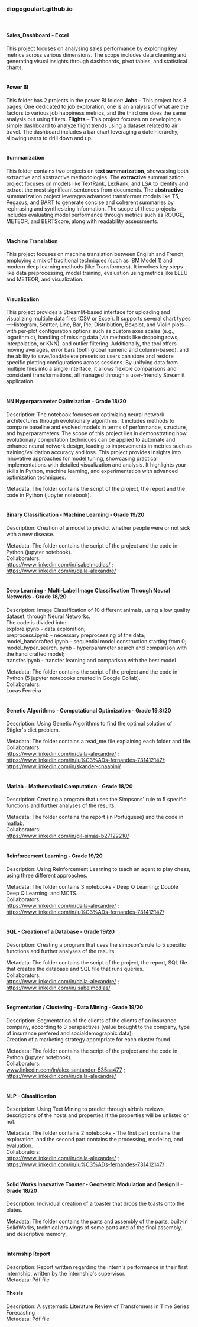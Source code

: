 ### diogogoulart.github.io
<br />

#### Sales_Dashboard - Excel
  This project focuses on analysing sales performance by exploring key metrics across various dimensions. The scope includes data cleaning and generating visual insights through dashboards, pivot tables, and statistical charts.
<br />
<br /> 

#### Power BI
  This folder has 2 projects in the power BI folder:
  **Jobs** – This project has 3 pages; One dedicated to job exploration, one is an analysis of what are the factors to various job happiness metrics, and the third one does the same analysis but using filters.
	**Flights** – This project focuses on developing a simple dashboard to analyze flight trends using a dataset related to air travel. The dashboard includes a bar chart leveraging a date hierarchy, allowing users to drill down and up.
<br />
<br /> 

#### Summarization
  This folder contains two projects on **text summarization**, showcasing both extractive and abstractive methodologies. The **extractive** summarization project focuses on models like TextRank, LexRank, and LSA to identify and extract the most significant sentences from documents. The **abstractive** summarization project leverages advanced transformer models like T5, Pegasus, and BART to generate concise and coherent summaries by rephrasing and synthesizing information. The scope of these projects includes evaluating model performance through metrics such as ROUGE, METEOR, and BERTScore, along with readability assessments. 
<br />
<br /> 

#### Machine Translation
  This project focuses on machine translation between English and French, employing a mix of traditional techniques (such as IBM Model 1) and modern deep learning methods (like Transformers). It involves key steps like data preprocessing, model training, evaluation using metrics like BLEU and METEOR, and visualization.
<br />
<br /> 

#### Visualization
  This project provides a Streamlit-based interface for uploading and visualizing multiple data files (CSV or Excel). It supports several chart types—Histogram, Scatter, Line, Bar, Pie, Distribution, Boxplot, and Violin plots—with per-plot configuration options such as custom axes scales (e.g., logarithmic), handling of missing data (via methods like dropping rows, interpolation, or KNN), and outlier filtering. Additionally, the tool offers moving averages, error bars (both global numeric and column-based), and the ability to save/load/delete presets so users can store and restore specific plotting configurations across sessions. By unifying data from multiple files into a single interface, it allows flexible comparisons and consistent transformations, all managed through a user-friendly Streamlit application.
<br />
<br /> 

#### NN Hyperparameter Optimization - Grade 18/20
  Description: The notebook focuses on optimizing neural network architectures through evolutionary algorithms. It includes methods to compare baseline and evolved models in terms of performance, structure, and hyperparameters. The scope of this project lies in demonstrating how evolutionary computation techniques can be applied to automate and enhance neural network design, leading to improvements in metrics such as training/validation accuracy and loss. This project provides insights into innovative approaches for model tuning, showcasing practical implementations with detailed visualization and analysis. It highlights your skills in Python, machine learning, and experimentation with advanced optimization techniques. <br />
  
  Metadata: The folder contains the script of the project, the report and the code in Python (jupyter notebook).
<br />
<br /> 
#### Binary Classification - Machine Learning - Grade 19/20
  Description: Creation of a model to predict whether people were or not sick with a new disease. <br />
  
  Metadata: The folder contains the script of the project and the code in Python (jupyter notebook). <br />
  Collaborators: <br />
    https://www.linkedin.com/in/isabelmcdias/ ; 
    https://www.linkedin.com/in/daila-alexandre/
<br />
<br />  
#### Deep Learning - Multi-Label Image Classification Through Neural Networks - Grade 18/20
  Description: Image Classification of 10 different animals, using a low quality dataset, through Neural Networks. <br />
  The code is divided into: <br />
  explore.ipynb - data exploration; <br />
  preprocess.ipynb - necessary preprocessing of the data; <br />
  model_handcrafted.ipynb - sequential model construction starting from 0; <br />
  model_hyper_search.ipynb - hyperparameter search and comparison with the hand crafted model; <br />
  transfer.ipynb - transfer learning and comparison with the best model <br />
  
  Metadata: The folder contains the script of the project and the code in Python (5 jupyter notebooks created in Google Collab). <br />
  Collaborators: <br />
    Lucas Ferreira
<br />
<br />  
#### Genetic Algorithms - Computational Optimization - Grade 19.8/20 
  Description: Using Genetic Algorithms to find the optimal solution of Stigler's diet problem. <br />
  
  Metadata: The folder contains a read_me file explaining each folder and file. <br />
  Collaborators: <br />
    https://www.linkedin.com/in/daila-alexandre/ ;
    https://www.linkedin.com/in/lu%C3%ADs-fernandes-731412147/;
    https://www.linkedin.com/in/skander-chaabini/
<br />
<br />  
#### Matlab - Mathematical Computation - Grade 18/20 
  Description: Creating a program that uses the Simpsons' rule to 5 specific functions and further analyses of the results. <br />
  
  Metadata: The folder contains the report (in Portuguese) and the code in matlab. <br />
  Collaborators: <br />
    https://www.linkedin.com/in/gil-simas-b27122210/
<br />
<br />  
#### Reinforcement Learning - Grade 19/20 
  Description: Using Reinforcement Learning to teach an agent to play chess, using three different approaches. <br />
  
  Metadata: The folder contains 3 notebooks - Deep Q Learning; Double Deep Q Learning, and MCTS. <br />
  Collaborators: <br />
    https://www.linkedin.com/in/daila-alexandre/ ;
    https://www.linkedin.com/in/lu%C3%ADs-fernandes-731412147/
<br />
<br /> 
#### SQL - Creation of a Database - Grade 19/20 
  Description: Creating a program that uses the simpson's rule to 5 specific functions and further analyses of the results. <br />
  
  Metadata: The folder contains the script of the project, the report, SQL file that creates the database and SQL file that runs queries. <br />
  Collaborators:  <br />
    https://www.linkedin.com/in/daila-alexandre/ ; 
    https://www.linkedin.com/in/isabelmcdias/
<br />
<br />  
#### Segmentation / Clustering - Data Mining - Grade 19/20
  Description: Segmentation of the clients of the clients of an insurance company, according to 3 perspectives (value brought to the company, type of insurance prefered and socialdemographic data); <br />
  Creation of a marketing strategy appropriate for each cluster found. <br />
  
  Metadata: The folder contains the script of the project and the code in Python (jupyter notebook). <br />
  Collaborators: <br />
    www.linkedin.com/in/alex-santander-535aa477 ; 
    https://www.linkedin.com/in/daila-alexandre/
<br />
<br />  
#### NLP - Classification
  Description: Using Text Mining  to predict through airbnb reviews, descriptions of the hosts and properties if the properties will be unlisted or not. <br />
  
  Metadata: The folder contains 2 notebooks - The first part contains the exploration, and the second part contains the processing, modeling, and evaluation. <br />
  Collaborators: <br />
    https://www.linkedin.com/in/daila-alexandre/ ;
    https://www.linkedin.com/in/lu%C3%ADs-fernandes-731412147/
<br />
<br />  
#### Solid Works Innovative Toaster - Geometric Modulation and Design II - Grade 18/20 
  Description: Individual creation of a toaster that drops the toasts onto the plates. <br />
  
  Metadata: The folder contains the parts and assembly of the parts, built-in SolidWorks, technical drawings of some parts and of the final assembly, and descriptive memory. 
<br />
<br />
#### Internship Report 
  Description: Report written regarding the intern's performance in their first internship, written by the internship's supervisor. <br />
  Metadata: Pdf file

#### Thesis
  Description: A systematic Literature Review of Transformers in Time Series Forecasting <br />
  Metadata: Pdf file  
 
  
  
  
